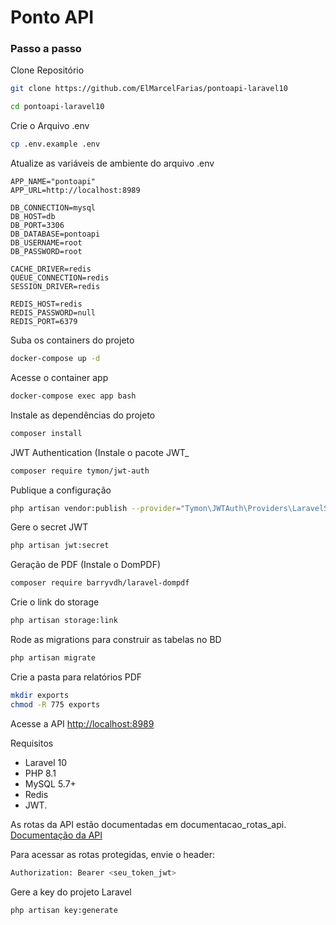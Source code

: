 
# Ponto API
### Passo a passo
Clone Repositório
```sh
git clone https://github.com/ElMarcelFarias/pontoapi-laravel10
```
```sh
cd pontoapi-laravel10
```


Crie o Arquivo .env
```sh
cp .env.example .env
```


Atualize as variáveis de ambiente do arquivo .env
```dosini
APP_NAME="pontoapi"
APP_URL=http://localhost:8989

DB_CONNECTION=mysql
DB_HOST=db
DB_PORT=3306
DB_DATABASE=pontoapi
DB_USERNAME=root
DB_PASSWORD=root

CACHE_DRIVER=redis
QUEUE_CONNECTION=redis
SESSION_DRIVER=redis

REDIS_HOST=redis
REDIS_PASSWORD=null
REDIS_PORT=6379
```


Suba os containers do projeto
```sh
docker-compose up -d
```


Acesse o container app
```sh
docker-compose exec app bash
```


Instale as dependências do projeto
```sh
composer install
```

JWT Authentication (Instale o pacote JWT_
```sh
composer require tymon/jwt-auth
```

Publique a configuração
```sh
php artisan vendor:publish --provider="Tymon\JWTAuth\Providers\LaravelServiceProvider"
```

Gere o secret JWT
```sh
php artisan jwt:secret
```

Geração de PDF (Instale o DomPDF)
```sh
composer require barryvdh/laravel-dompdf
```

Crie o link do storage
```sh
php artisan storage:link
```

Rode as migrations para construir as tabelas no BD
```sh
php artisan migrate
```

Crie a pasta para relatórios PDF
```sh
mkdir exports
chmod -R 775 exports
```

Acesse a API
[http://localhost:8989](http://localhost:8989)

Requisitos 
* Laravel 10
* PHP 8.1
* MySQL 5.7+
* Redis
* JWT.

As rotas da API estão documentadas em documentacao_rotas_api.
[Documentação da API](https://github.com/ElMarcelFarias/pontoapi-laravel10/blob/master/documentacao_rotas_api.md)

Para acessar as rotas protegidas, envie o header:

```sh
Authorization: Bearer <seu_token_jwt>
```

Gere a key do projeto Laravel
```sh
php artisan key:generate
```

